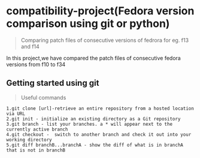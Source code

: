 # compatibility-project(Fedora version comparison using git or python)
>Comparing patch files of consecutive versions of fedrora for eg. f13 and f14

In this project,we have compared the patch files of consecutive fedora versions from f10 to f34

## Getting started using git

  >Useful commands
  
  ```shell
  1.git clone [url]-retrieve an entire repository from a hosted location via URL
  2.git init - initialize an existing directory as a Git repository
  3.git branch - list your branches. a * will appear next to the currently active branch
  4.git checkout -  switch to another branch and check it out into your working directory
  5.git diff branchB...branchA - show the diff of what is in branchA that is not in branchB
  ```
  
 


